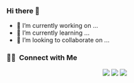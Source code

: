 ### Hi there 👋

- 🔭 I’m currently working on ...
- 🌱 I’m currently learning ...
- 👯 I’m looking to collaborate on ...


### 🤝🏻 &nbsp;Connect with Me

<p align="center">
<a href="https://www.linkedin.com/in/reddvil/"><img src="https://img.shields.io/badge/-Aditya%20Vikram%20Singh-0077B5?style=flat&logo=Linkedin&logoColor=white"/></a>
<a href="mailto:zurab.okroshidze.1@btu.edu.ge"><img src="https://img.shields.io/badge/-avsingh@umass.edu-D14836?style=flat&logo=Gmail&logoColor=white"/></a>
<a href="https://www.facebook.com/nk887"><img src="https://img.shields.io/badge/-@AVS1508-1877F2?style=flat&logo=Facebook&logoColor=white"/></a>
</p>


